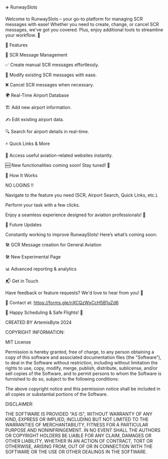✈️ RunwaySlots

Welcome to RunwaySlots – your go-to platform for managing SCR messages with ease! 
Whether you need to create, change, or cancel SCR messages, we've got you covered. 
Plus, enjoy additional tools to streamline your workflow. 🚀

🌟 Features

📝 SCR Message Management

✅ Create manual SCR messages effortlessly.

🔄 Modify existing SCR messages with ease.

❌ Cancel SCR messages when necessary.


🌍 Real-Time Airport Database

🏗️ Add new airport information.

✍️ Edit existing airport data.

🔍 Search for airport details in real-time.


⚡ Quick Links & More

🔗 Access useful aviation-related websites instantly.

🆕 New functionalities coming soon! Stay tuned! 🚀




📌 How It Works

NO LOGINS !!

Navigate to the feature you need (SCR, Airport Search, Quick Links, etc.).

Perform your task with a few clicks.

Enjoy a seamless experience designed for aviation professionals! 🛫



🚀 Future Updates

Constantly working to improve RunwaySlots! Here’s what’s coming soon:

🛠️ GCR Message creation for General Aviation

🛠️ New Experimental Page

📊 Advanced reporting & analytics





📬 Get in Touch

Have feedback or feature requests? We'd love to hear from you! 📨

📧 Contact at: https://forms.gle/nXCQzWxCcH5B1uZd6



🛫 Happy Scheduling & Safe Flights! 🛬


CREATED BY ArtemisByte 2024



COPYRIGHT INFORMATION:

MIT License

Permission is hereby granted, free of charge, to any person obtaining a copy
of this software and associated documentation files (the "Software"), to deal
in the Software without restriction, including without limitation the rights
to use, copy, modify, merge, publish, distribute, sublicense, and/or sell
copies of the Software, and to permit persons to whom the Software is
furnished to do so, subject to the following conditions:

The above copyright notice and this permission notice shall be included in all
copies or substantial portions of the Software.

DISCLAIMER:

THE SOFTWARE IS PROVIDED "AS IS", WITHOUT WARRANTY OF ANY KIND, EXPRESS OR
IMPLIED, INCLUDING BUT NOT LIMITED TO THE WARRANTIES OF MERCHANTABILITY,
FITNESS FOR A PARTICULAR PURPOSE AND NONINFRINGEMENT. IN NO EVENT SHALL THE
AUTHORS OR COPYRIGHT HOLDERS BE LIABLE FOR ANY CLAIM, DAMAGES OR OTHER
LIABILITY, WHETHER IN AN ACTION OF CONTRACT, TORT OR OTHERWISE, ARISING FROM,
OUT OF OR IN CONNECTION WITH THE SOFTWARE OR THE USE OR OTHER DEALINGS IN THE
SOFTWARE.
